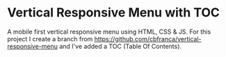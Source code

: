 # Vertical Responsive Menu with TOC

A mobile first vertical responsive menu using HTML, CSS & JS. For this project I create a branch from https://github.com/cbfranca/vertical-responsive-menu and I've added a TOC (Table Of Contents).
